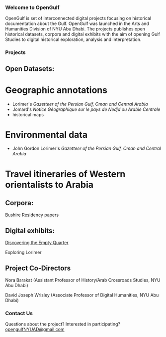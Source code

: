 ### Welcome to OpenGulf

OpenGulf is set of interconnected digital projects focusing on historical documentation about the Gulf. OpenGulf was launched in the Arts and Humanities Division of NYU Abu Dhabi. The projects publishes open historical datasets, corpora and digital exhibits with the aim of opening Gulf Studies to digital historical exploration, analysis and interpretation. 

### Projects


## Open Datasets: 

# Geographic annotations 
- Lorimer's _Gazetteer of the Persian Gulf, Oman and Central Arabia_
- Jomard's _Notice Géographique sur le pays de Nedjd ou Arabie Centrale_
- historical maps

# Environmental data 
- John Gordon Lorimer's _Gazetteer of the Persian Gulf, Oman and Central Arabia_

# Travel itineraries of Western orientalists to Arabia


## Corpora: 

Bushire Residency papers 


## Digital exhibits: 

[Discovering the Empty Quarter](http://djwrisley.hosting.nyu.edu/Philby/exhibits/show/eq/introduction)

Exploring Lorimer



## Project Co-Directors

Nora Barakat (Assistant Professor of History/Arab Crossroads Studies, NYU Abu Dhabi) 

David Joseph Wrisley (Associate Professor of Digital Humanities, NYU Abu Dhabi)



### Contact Us 

Questions about the project? Interested in participating? opengulfNYUAD@gmail.com
